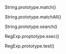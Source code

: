 String.prototype.match()

String.prototype.matchAll()

String.prototype.search()



RegExp.proptotype.exec()

RegExp.prototype.test()
